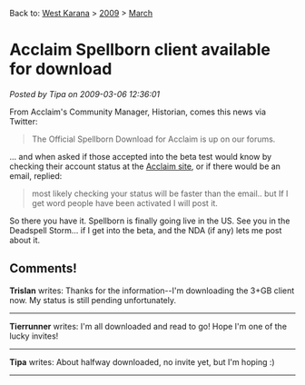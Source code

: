 Back to: [West Karana](/posts/westkarana.md) > [2009](/posts/2009/westkarana.md) > [March](./westkarana.md)
# Acclaim Spellborn client available for download

*Posted by Tipa on 2009-03-06 12:36:01*

From Acclaim's Community Manager, Historian, comes this news via Twitter:

> The Official Spellborn Download for Acclaim is up on our forums.


... and when asked if those accepted into the beta test would know by checking their account status at the [Acclaim site](http://spellborn.acclaim.com), or if there would be an email, replied:

> most likely checking your status will be faster than the email.. but If I get word people have been activated I will post it.


So there you have it. Spellborn is finally going live in the US. See you in the Deadspell Storm... if I get into the beta, and the NDA (if any) lets me post about it.

## Comments!

**Trislan** writes: Thanks for the information--I'm downloading the 3+GB client now. My status is still pending unfortunately.

---

**Tierrunner** writes: I'm all downloaded and read to go! Hope I'm one of the lucky invites!

---

**Tipa** writes: About halfway downloaded, no invite yet, but I'm hoping :)

---

